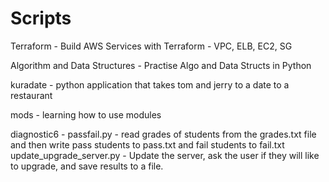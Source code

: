 # Scripts

Terraform - Build AWS Services with Terraform - VPC, ELB, EC2, SG

Algorithm and Data Structures - Practise Algo and Data Structs in Python

kuradate -  python application that takes tom and jerry to a date to a restaurant

mods - learning how to use modules

diagnostic6 - 
    passfail.py - read grades of students from the grades.txt file and then write pass students to pass.txt and fail students to fail.txt
    update_upgrade_server.py - Update the server, ask the user if they will like to upgrade, and save results to a file.

